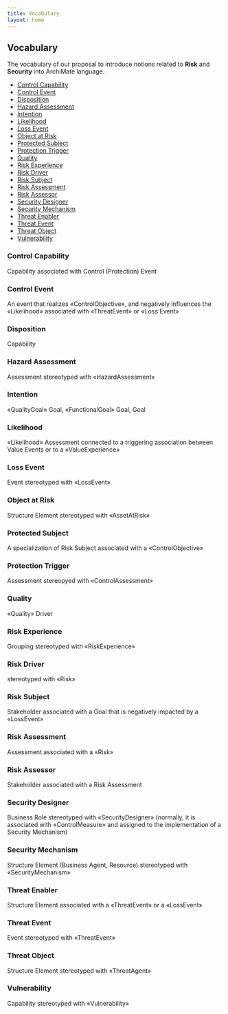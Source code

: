 ```yaml
---
title: Vocabulary
layout: home
---
```


## Vocabulary

The vocabulary of our proposal to introduce notions related to **Risk** and **Security** into ArchiMate language.

<!-- TOC start (generated with https://github.com/derlin/bitdowntoc) -->

- [Control Capability](#control-capability)
- [Control Event](#control-event)
- [Disposition](#disposition)
- [Hazard Assessment](#hazard-assessment)
- [Intention](#intention)
- [Likelihood](#likelihood)
- [Loss Event](#loss-event)
- [Object at Risk](#object-at-risk)
- [Protected Subject](#protected-subject)
- [Protection Trigger](#protection-trigger)
- [Quality](#quality)
- [Risk Experience](#risk-experience)
- [Risk Driver](#risk-driver)
- [Risk Subject](#risk-subject)
- [Risk Assessment](#risk-assessment)
- [Risk Assessor](#risk-assessor)
- [Security Designer](#security-designer)
- [Security Mechanism](#security-mechanism)
- [Threat Enabler](#threat-enabler)
- [Threat Event](#threat-event)
- [Threat Object](#threat-object)
- [Vulnerability](#vulnerability)

<!-- TOC end -->

<!-- TOC --><a name="control-capability"></a>
### Control Capability

Capability associated with Control (Protection) Event


<!-- TOC --><a name="control-event"></a>
### Control Event

An event that realizes «ControlObjective», and negatively influences the «Likelihood» associated with «ThreatEvent» or «Loss Event»


<!-- TOC --><a name="disposition"></a>
### Disposition

Capability

<!-- TOC --><a name="hazard-assessment"></a>
### Hazard Assessment

Assessment stereotyped with «HazardAssessment»


<!-- TOC --><a name="intention"></a>
### Intention

«QualityGoal» Goal, «FunctionalGoal» Goal, Goal

<!-- TOC --><a name="likelihood"></a>
### Likelihood

«Likelihood» Assessment connected to a triggering association between Value Events or to a «ValueExperience»


<!-- TOC --><a name="loss-event"></a>
### Loss Event

Event stereotyped with «LossEvent»



<!-- TOC --><a name="object-at-risk"></a>
### Object at Risk

Structure Element stereotyped with «AssetAtRisk»

<!-- TOC --><a name="protected-subject"></a>
### Protected Subject

A specialization of Risk Subject associated with a «ControlObjective»


<!-- TOC --><a name="protection-trigger"></a>
### Protection Trigger

Assessment stereopyed with «ControlAssessment»


<!-- TOC --><a name="quality"></a>
### Quality

«Quality» Driver

<!-- TOC --><a name="risk-experience"></a>
### Risk Experience

Grouping stereotyped with «RiskExperience»

<!-- TOC --><a name="risk-driver"></a>
### Risk Driver

stereotyped with «Risk»


<!-- TOC --><a name="risk-subject"></a>
### Risk Subject

Stakeholder associated with a Goal that is negatively impacted by a «LossEvent»


<!-- TOC --><a name="risk-assessment"></a>
### Risk Assessment

Assessment associated with a «Risk»


<!-- TOC --><a name="risk-assessor"></a>
### Risk Assessor

Stakeholder associated with a Risk Assessment


<!-- TOC --><a name="security-designer"></a>
### Security Designer

Business Role stereotyped with «SecurityDesigner» (normally, it is associated with «ControlMeasure» and assigned to the implementation of a Security Mechanism)


<!-- TOC --><a name="security-mechanism"></a>
### Security Mechanism

Structure Element (Business Agent, Resource) stereotyped with «SecurityMechanism»


<!-- TOC --><a name="threat-enabler"></a>
### Threat Enabler

Structure Element associated with a «ThreatEvent» or a «LossEvent»



<!-- TOC --><a name="threat-event"></a>
### Threat Event

Event stereotyped with «ThreatEvent»


<!-- TOC --><a name="threat-object"></a>
### Threat Object

 Structure Element stereotyped with «ThreatAgent»

<!-- TOC --><a name="vulnerability"></a>
### Vulnerability

Capability stereotyped with «Vulnerability»

        
